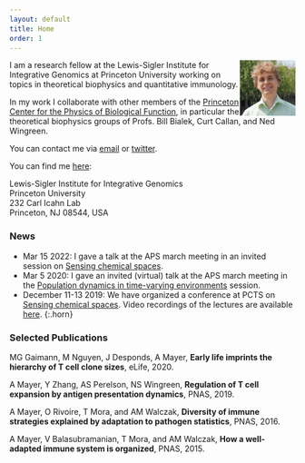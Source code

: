 ```yaml
---
layout: default
title: Home
order: 1
---
```


<img style="width:7em" src="images/andreasmayer.jpg" align="right">
I am a research fellow at the Lewis-Sigler Institute for Integrative Genomics at Princeton University working on topics in theoretical biophysics and quantitative immunology.

In my work I collaborate with other members of the [Princeton Center for the Physics of Biological Function](https://biophysics.princeton.edu/), in particular the theoretical biophysics groups of Profs. Bill Bialek, Curt Callan, and Ned Wingreen. 

You can contact me via [email](mailto:andimscience@gmail.com) or [twitter](http://twitter.com/andimscience).

You can find me [here](https://www.google.com/maps/place/Icahn+Laboratory,+Princeton,+NJ+08540/@40.3443669,-74.655529,17z):

Lewis-Sigler Institute for Integrative Genomics  
Princeton University  
232 Carl Icahn Lab  
Princeton, NJ 08544, USA 

### News

- Mar 15 2022: I gave a talk at the APS march meeting in an invited session on [Sensing chemical spaces](https://meetings.aps.org/Meeting/MAR22/Session/F14).
- Mar 5 2020: I gave an invited (virtual) talk at the APS march meeting in the [Population dynamics in time-varying environments](http://meetings.aps.org/Meeting/MAR20/Session/U27) session.
- December 11-13 2019: We have organized a conference at PCTS on [Sensing chemical spaces](http://pcts.princeton.edu/programs/past/sensing-chemical-spaces/122). Video recordings of the lectures are available [here](http://www.kaltura.com/tiny/opthb).
{:.horn}

### Selected Publications

MG Gaimann, M Nguyen, J Desponds, A Mayer, **Early life imprints the hierarchy of T cell clone sizes**, eLife, 2020. [<i class="ai ai-doi"></i>](https://doi.org/10.7554/eLife.61639)

A Mayer, Y Zhang, AS Perelson, NS Wingreen, **Regulation of T cell expansion by antigen presentation dynamics**, PNAS, 2019. [<i class="ai ai-doi"></i>](https://doi.org/10.1073/pnas.1812800116)

A Mayer, O Rivoire, T Mora, and AM Walczak, **Diversity of immune strategies explained by adaptation to pathogen statistics**, PNAS, 2016. [<i class="ai ai-doi"></i>](http://dx.doi.org/10.1073/pnas.1600663113)

A Mayer, V Balasubramanian, T Mora, and AM Walczak, **How a well-adapted immune system is organized**, PNAS, 2015. [<i class="ai ai-doi"></i>](http://dx.doi.org/10.1073/pnas.1421827112)

